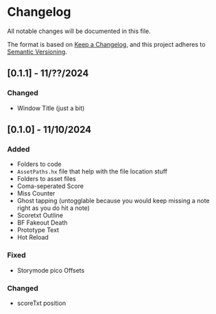 # Changelog
All notable changes will be documented in this file.

The format is based on [Keep a Changelog](https://keepachangelog.com/en/1.0.0/),
and this project adheres to [Semantic Versioning](https://semver.org/spec/v2.0.0.html).

## [0.1.1] - 11/??/2024
### Changed
- Window Title (just a bit)

## [0.1.0] - 11/10/2024
### Added
- Folders to code
- `AssetPaths.hx` file that help with the file location stuff
- Folders to asset files
- Coma-seperated Score
- Miss Counter
- Ghost tapping (untogglable because you would keep missing a note right as you do hit a note)
- Scoretxt Outline
- BF Fakeout Death
- Prototype Text
- Hot Reload
### Fixed
- Storymode pico Offsets
### Changed
- scoreTxt position